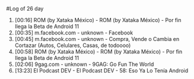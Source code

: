 #Log of 26 day

1. [00:16] ROM (by Xataka México) - ROM (by Xataka México) - Por fin llega la Beta de Android 11
1. [00:35] m.facebook.com - unknown - Facebook
1. [00:45] m.facebook.com - unknown - Compra, Vende o Cambia en Cortazar (Autos, Celulares, Casas, de todoooo)
1. [00:58] ROM (by Xataka México) - ROM (by Xataka México) - Por fin llega la Beta de Android 11
1. [02:06] 9gag.com - unknown - 9GAG: Go Fun The World
1. [13:23] El Podcast DEV - El Podcast DEV - 58: Eso Ya Lo Tenía Android
